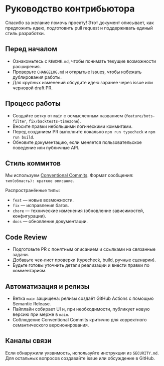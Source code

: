 # Руководство контрибьютора

Спасибо за желание помочь проекту! Этот документ описывает, как предложить идею, подготовить pull request и поддерживать единый стиль разработки.

## Перед началом
- Ознакомьтесь с `README.md`, чтобы понимать текущие возможности расширения.
- Проверьте `CHANGELOG.md` и открытые issues, чтобы избежать дублирования работы.
- Для крупных изменений обсудите идею заранее через issue или черновой draft PR.

## Процесс работы
- Создайте ветку от `main` с осмысленным названием (`feature/bots-filter`, `fix/backtests-timezone`).
- Вносите правки небольшими логическими коммитами.
- Перед созданием PR выполните локально `npm run typecheck` и `npm run build`.
- Обновите документацию, если меняется пользовательское поведение или публичные API.

## Стиль коммитов
Мы используем [Conventional Commits](https://www.conventionalcommits.org/ru/v1.0.0/). Формат сообщения: `тип(область): краткое описание`.

Распространённые типы:
- `feat` — новые возможности.
- `fix` — исправления багов.
- `chore` — технические изменения (обновление зависимостей, конфигурации).
- `docs` — обновление документации.

## Code Review
- Подготовьте PR с понятным описанием и ссылками на связанные задачи.
- Добавьте чек-лист проверки (typecheck, build, ручные сценарии).
- Будьте готовы уточнить детали реализации и внести правки по комментариям.

## Автоматизация и релизы
- Ветка `main` защищена: релизы создаёт GitHub Actions с помощью Semantic Release.
- Пайплайн собирает UI и, при необходимости, публикует новую версию при мерже в `main`.
- Соблюдение Conventional Commits критично для корректного семантического версионирования.

## Каналы связи
Если обнаружили уязвимость, используйте инструкции из `SECURITY.md`. Для остальных вопросов создавайте issue или обсуждение в GitHub.
